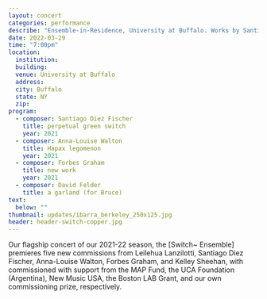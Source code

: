 ```yaml
---
layout: concert
categories: performance
describe: "Ensemble-in-Residence, University at Buffalo. Works by Santiago Diez Fischer, Anna-Louise Walton, Forbes Graham, David Felder, and more"
date: 2022-03-29
time: "7:00pm"
location:
  institution:
  building:
  venue: University at Buffalo
  address:
  city: Buffalo
  state: NY
  zip:
program:
  - composer: Santiago Diez Fischer
    title: perpetual green switch
    year: 2021
  - composer: Anna-Louise Walton
    title: Hapax legomenon
    year: 2021  
  - composer: Forbes Graham
    title: new work
    year: 2021     
  - composer: David Felder
    title: a garland (for Bruce)
text:
  below: ""
thumbnail: updates/ibarra_berkeley_250x125.jpg
header: header-switch-copper.jpg
---
```


Our flagship concert of our 2021-22 season, the [Switch~ Ensemble] premieres five new commissions from Leilehua Lanzilotti, Santiago Diez Fischer, Anna-Louise Walton, Forbes Graham, and Kelley Sheehan, with commissioned with support from the MAP Fund, the UCA Foundation (Argentina), New Music USA, the Boston LAB Grant, and our own commissioning prize, respectively.
